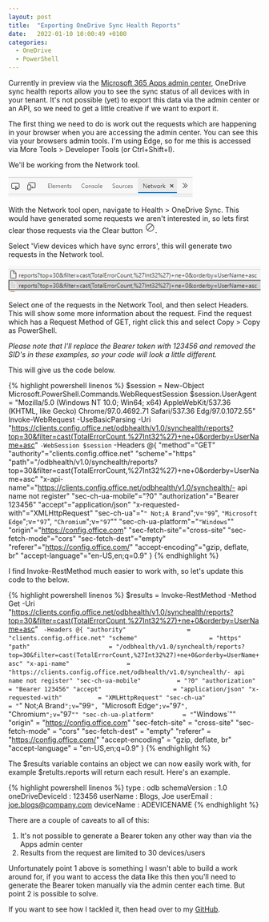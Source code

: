 ```yaml
---
layout: post
title:  "Exporting OneDrive Sync Health Reports"
date:   2022-01-10 10:00:49 +0100
categories:
  - OneDrive
  - PowerShell
---
```

Currently in preview via the [Microsoft 365 Apps admin center](https://config.office.com/officeSettings/onedrive), OneDrive sync health reports allow you to see the sync status of all devices with in your tenant. 
It's not possible (yet) to export this data via the admin center or an API, so we need to get a little creative if we want to export it.

The first thing we need to do is work out the requests which are happening in your browser when you are accessing the admin center. You can see this via your browsers admin tools. I'm using Edge, so for me this is accessed via More Tools > Developer Tools (or Ctrl+Shift+I).

We'll be working from the Network tool.

![Edge network tool](/images/edge-network-tool.png)

With the Network tool open, navigate to Health > OneDrive Sync. This would have generated some requests we aren't interested in, so lets first clear those requests via the Clear button ![clear button](/images/edge-network-tool-clear.png).

Select 'View devices which have sync errors', this will generate two requests in the Network tool.

![requests](/images/onedrive-sync-errors-requests.png)

Select one of the requests in the Network Tool, and then select Headers. This will show some more information about the request. Find the request which has a Request Method of GET, right click this and select Copy > Copy as PowerShell.

*Please note that I'll replace the Bearer token with 123456 and removed the SID's in these examples, so your code will look a little different.*

This will give us the code below. 

{% highlight powershell linenos %}
	$session = New-Object Microsoft.PowerShell.Commands.WebRequestSession
$session.UserAgent = "Mozilla/5.0 (Windows NT 10.0; Win64; x64) AppleWebKit/537.36 (KHTML, like Gecko) Chrome/97.0.4692.71 Safari/537.36 Edg/97.0.1072.55"
Invoke-WebRequest -UseBasicParsing -Uri "https://clients.config.office.net/odbhealth/v1.0/synchealth/reports?top=30&filter=cast(TotalErrorCount,%27Int32%27)+ne+0&orderby=UserName+asc" `
-WebSession $session `
-Headers @{
"method"="GET"
  "authority"="clients.config.office.net"
  "scheme"="https"
  "path"="/odbhealth/v1.0/synchealth/reports?top=30&filter=cast(TotalErrorCount,%27Int32%27)+ne+0&orderby=UserName+asc"
  "x-api-name"="https://clients.config.office.net/odbhealth/v1.0/synchealth/- api name not register"
  "sec-ch-ua-mobile"="?0"
  "authorization"="Bearer 123456"
  "accept"="application/json"
  "x-requested-with"="XMLHttpRequest"
  "sec-ch-ua"="`" Not;A Brand`";v=`"99`", `"Microsoft Edge`";v=`"97`", `"Chromium`";v=`"97`""
  "sec-ch-ua-platform"="`"Windows`""
  "origin"="https://config.office.com"
  "sec-fetch-site"="cross-site"
  "sec-fetch-mode"="cors"
  "sec-fetch-dest"="empty"
  "referer"="https://config.office.com/"
  "accept-encoding"="gzip, deflate, br"
  "accept-language"="en-US,en;q=0.9"
}
{% endhighlight %}

I find Invoke-RestMethod much easier to work with, so let's update this code to the below.

{% highlight powershell linenos %}
$results = Invoke-RestMethod -Method Get -Uri "https://clients.config.office.net/odbhealth/v1.0/synchealth/reports?top=30&filter=cast(TotalErrorCount,%27Int32%27)+ne+0&orderby=UserName+asc" `
-Headers @{
  "authority"                 = "clients.config.office.net"
  "scheme"                    = "https"
  "path"                      = "/odbhealth/v1.0/synchealth/reports?top=30&filter=cast(TotalErrorCount,%27Int32%27)+ne+0&orderby=UserName+asc"
  "x-api-name"                = "https://clients.config.office.net/odbhealth/v1.0/synchealth/- api name not register"
  "sec-ch-ua-mobile"          = "?0"
  "authorization"             = "Bearer 123456"
  "accept"                    = "application/json"
  "x-requested-with"          = "XMLHttpRequest"
  "sec-ch-ua"                 = "`" Not;A Brand`";v=`"99`", `"Microsoft Edge`";v=`"97`", `"Chromium`";v=`"97`""
  "sec-ch-ua-platform"        = "`"Windows`""
  "origin"                    = "https://config.office.com"
  "sec-fetch-site"            = "cross-site"
  "sec-fetch-mode"            = "cors"
  "sec-fetch-dest"            = "empty"
  "referer"                   = "https://config.office.com/"
  "accept-encoding"           = "gzip, deflate, br"
  "accept-language"           = "en-US,en;q=0.9"
}
{% endhighlight %}

The $results variable contains an object we can now easily work with, for example $retults.reports will return each result. Here's an example.

{% highlight powershell linenos %}
type                         : odb
schemaVersion                : 1.0
oneDriveDeviceId             : 123456
userName                     : Blogs, Joe
userEmail                    : joe.blogs@company.com
deviceName                   : ADEVICENAME
{% endhighlight %}

There are a couple of caveats to all of this:

<ol>
<li>It's not possible to generate a Bearer token any other way than via the Apps admin center</li>
<li>Results from the request are limited to 30 devices/users</li>
</ol>

Unfortunately point 1 above is something I wasn't able to build a work around for, if you want to access the data like this then you'll need to generate the Bearer token manually via the admin center each time. But point 2 is possible to solve.

If you want to see how I tackled it, then head over to my [GitHub](https://github.com/iborghoff/EndpointManagement/tree/main/OneDrive).